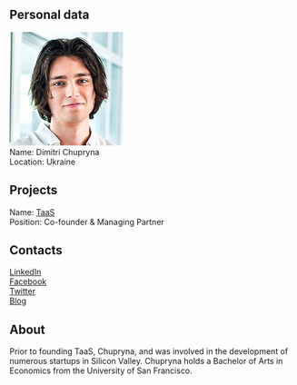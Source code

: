 ## Personal data
![dimitri chupryna photo](photo/dimitri_chupryna.png)  
Name:   Dimitri Chupryna  
Location: Ukraine  
## Projects 
Name: [TaaS](../projects/taas.md)  
Position: Co-founder & Managing Partner   
## Contacts
[LinkedIn](https://www.linkedin.com/in/dchupryna/)      
[Facebook](https://www.facebook.com/dimitrichupryna)  
[Twitter](https://twitter.com/dimitritaas)  
[Blog](https://medium.com/@dimitrichupryna)
## About
Prior to founding TaaS, Chupryna, and was involved in the development of numerous startups in Silicon Valley. Chupryna holds a Bachelor of Arts in Economics from the University of San Francisco.
